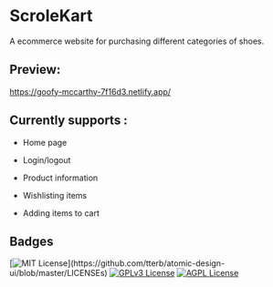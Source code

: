 
# ScroleKart

A ecommerce website for purchasing  different categories of shoes.

## Preview:

https://goofy-mccarthy-7f16d3.netlify.app/
## Currently supports :

- Home page
- Login/logout

- Product information

- Wishlisting items

- Adding items to cart

## Badges



[![MIT License](https://img.shields.io/apm/l/atomic-design-ui.svg?)](https://github.com/tterb/atomic-design-ui/blob/master/LICENSEs)
[![GPLv3 License](https://img.shields.io/badge/License-GPL%20v3-yellow.svg)](https://opensource.org/licenses/)
[![AGPL License](https://img.shields.io/badge/license-AGPL-blue.svg)](http://www.gnu.org/licenses/agpl-3.0)



